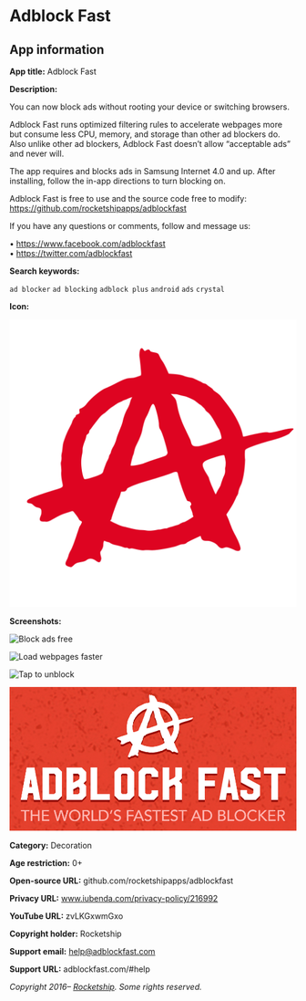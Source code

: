 # Adblock Fast

## App information

**App title:** Adblock Fast

**Description:**

You can now block ads without rooting your device or switching browsers.

Adblock Fast runs optimized filtering rules to accelerate webpages more but consume less CPU,
memory, and storage than other ad blockers do. Also unlike other ad blockers, Adblock Fast doesn’t
allow “acceptable ads” and never will.

The app requires and blocks ads in Samsung Internet 4.0 and up. After installing, follow the in-app
directions to turn blocking on.

Adblock Fast is free to use and the source code free to modify:
https://github.com/rocketshipapps/adblockfast

If you have any questions or comments, follow and message us:

• https://www.facebook.com/adblockfast  
• https://twitter.com/adblockfast

**Search keywords:**

`ad blocker` `ad blocking` `adblock plus` `android` `ads` `crystal`

**Icon:**

![Icon](icons/app.png)

**Screenshots:**

![Block ads free](screenshots/blocking.png)

![Load webpages faster](screenshots/loading.png)

![Tap to unblock](screenshots/unblocking.png)

![Feature](feature.png)

**Category:** Decoration

**Age restriction:** 0+

**Open-source URL:** github.com/rocketshipapps/adblockfast

**Privacy URL:** www.iubenda.com/privacy-policy/216992

**YouTube URL:** zvLKGxwmGxo

**Copyright holder:** Rocketship

**Support email:** help@adblockfast.com

**Support URL:** adblockfast.com/#help

_Copyright 2016– [Rocketship](https://rocketshipapps.com/). Some rights reserved._
